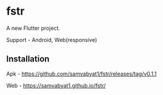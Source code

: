 # fstr

A new Flutter project.

Support - Android, Web(responsive)



## Installation 
Apk - https://github.com/samvabyat1/fstr/releases/tag/v0.1.1

Web - https://samvabyat1.github.io/fstr/

